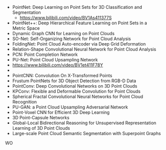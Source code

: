

- PointNet: Deep Learning on Point Sets for 3D Classification and Segmentation
  - https://www.bilibili.com/video/BV1As411377S
- PointNet++: Deep Hierarchical Feature Learning on Point Sets in a Metric Space
- Dynamic Graph CNN for Learning on Point Clouds
- SO-Net: Self-Organizing Network for Point Cloud Analysis
- FoldingNet: Point Cloud Auto-encoder via Deep Grid Deformation
- Relation-Shape Convolutional Neural Network for Point Cloud Analysis
- PCN: Point Completion Network
- PU-Net: Point Cloud Upsampling Network
- https://www.bilibili.com/video/BV1et411F78Y
- 
- PointCNN: Convolution On X-Transformed Points
- Frustum PointNets for 3D Object Detection from RGB-D Data
- PointConv: Deep Convolutional Networks on 3D Point Clouds
- KPConv: Flexible and Deformable Convolution for Point Clouds
- Spherical Fractal Convolutional Neural Networks for Point Cloud Recognition
- PU-GAN: a Point Cloud Upsampling Adversarial Network
- Point-Voxel CNN for Efficient 3D Deep Learning
- 3D Point-Capsule Networks
- Global-Local Bidirectional Reasoning for Unsupervised Representation Learning of 3D Point Clouds
- Large-scale Point Cloud Semantic Segmentation with Superpoint Graphs

WO